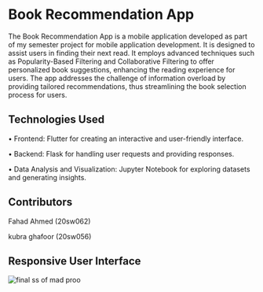 # Book Recommendation App
The Book Recommendation App is a mobile application developed as part of my semester project for mobile application development. It is designed to assist users in finding their next read. It employs advanced techniques such as Popularity-Based Filtering and Collaborative Filtering to offer personalized book suggestions, enhancing the reading experience for users. The app addresses the challenge of information overload by providing tailored recommendations, thus streamlining the book selection process for users.
## Technologies Used
•	Frontend: Flutter for creating an interactive and user-friendly interface.

•	Backend: Flask for handling user requests and providing responses.

•	Data Analysis and Visualization: Jupyter Notebook for exploring datasets and generating insights.
## Contributors
Fahad Ahmed (20sw062)

kubra ghafoor (20sw056)

## Responsive User Interface 
![final ss of mad proo](https://github.com/kubra-Ghafoor/Book_Recommendation_System/assets/92909787/f614fb20-f6a7-4db0-a3c9-0a8a7c1f9b8e)


